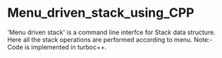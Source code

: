 # Menu_driven_stack_using_CPP
'Menu driven stack' is a command line interfce for Stack data structure.
Here all the stack operations are performed according to menu.
Note:- Code is implemented in turboc++.
